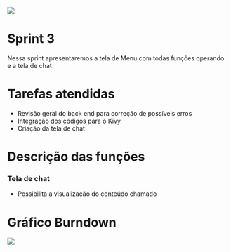 <!DOCTYPE html>

<p align="left">
  <img src="https://github.com/TheLooksDatabase/Julius/blob/main/3)%20Images/Sprint%201%20Nessa%20sprint%20apresentaremos%20os%20c%C3%B3digos%20das%20fun%C3%A7%C3%B5es%20cota%C3%A7%C3%A3o%20do%20dia%2C%20calculadora%20de%20juros%20compostos%2C%20metas%20(sem%20API%20de%20cadastro)%2C%20conversor%20de%20moedas%20e%20a%20implementa%C3%A7%C3%A3o%20do%20reconhecimento%20de%20voz%20e%20retorno%20%20(1)/4.png" />
</p>  

<h1 align="left">Sprint 3</h1>

  Nessa sprint apresentaremos a tela de Menu com todas funções operando e a tela de chat



<h1 align="left">Tarefas atendidas</h1>

- Revisão geral do back end para correção de possíveis erros
- Integração dos códigos para o Kivy
- Criação da tela de chat


<h1 align="left">Descrição das funções</h1>

### Tela de chat

- Possibilita a visualização do conteúdo chamado

<h1 align="left">Gráfico Burndown</h1>
<p align="left">
  <img src="https://github.com/TheLooksDatabase/Julius/blob/main/3)%20Images/grafico%203%20sprint.PNG"/>
</p> 




  

					  

